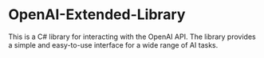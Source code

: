 # OpenAI-Extended-Library
This is a C# library for interacting with the OpenAI API. The library provides a simple and easy-to-use interface for a wide range of AI tasks.

